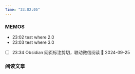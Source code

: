 ```yaml
---
Time: "23:02:05"
---
```


### MEMOS
- 23:02 test where 2.0
- 23:03 test where 3.0
- [ ] 23:34 Obsidian 网页标注剪切，联动微信阅读 📅 2024-09-25 




### 阅读文章






